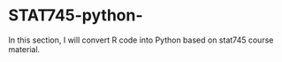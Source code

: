 # STAT745-python-
In this section, I will convert R code into Python based on stat745 course material.
